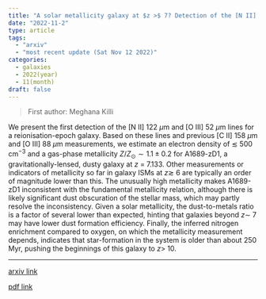 ```yaml
---
title: "A solar metallicity galaxy at $z >$ 7? Detection of the [N II] 122 $μ$m and [O III] 52 $μ$m lines"
date: "2022-11-2"
type: article
tags:
  - "arxiv"
  - "most recent update (Sat Nov 12 2022)"
categories:
  - galaxies
  - 2022(year)
  - 11(month)
draft: false
---
```


> First author: Meghana Killi

 We present the first detection of the [N II] 122 $\mu$m and [O III] 52 $\mu$m
lines for a reionisation-epoch galaxy. Based on these lines and previous [C II]
158 $\mu$m and [O III] 88 $\mu$m measurements, we estimate an electron density
of $\lesssim$ 500 cm$^{-3}$ and a gas-phase metallicity $Z/Z_\odot \sim 1.1 \pm
0.2$ for A1689-zD1, a gravitationally-lensed, dusty galaxy at $z$ = 7.133.
Other measurements or indicators of metallicity so far in galaxy ISMs at $z
\gtrsim$ 6 are typically an order of magnitude lower than this. The unusually
high metallicity makes A1689-zD1 inconsistent with the fundamental metallicity
relation, although there is likely significant dust obscuration of the stellar
mass, which may partly resolve the inconsistency. Given a solar metallicity,
the dust-to-metals ratio is a factor of several lower than expected, hinting
that galaxies beyond $z \sim$ 7 may have lower dust formation efficiency.
Finally, the inferred nitrogen enrichment compared to oxygen, on which the
metallicity measurement depends, indicates that star-formation in the system is
older than about 250 Myr, pushing the beginnings of this galaxy to $z >$ 10.

---
[arxiv link](http://arxiv.org/abs/2211.01424v1)

[pdf link](http://arxiv.org/pdf/2211.01424v1)